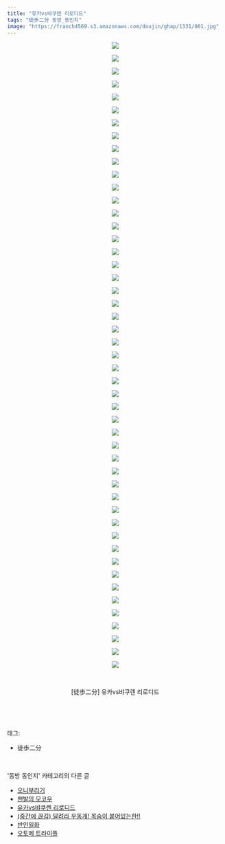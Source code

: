 ```yaml
---
title: "유카vs뱌쿠렌 리로디드"
tags: "徒歩二分 동방_동인지"
image: "https://franch4569.s3.amazonaws.com/doujin/ghap/1331/001.jpg"
---
```

<div class="article">
<p style="text-align: center; clear: none; float: none;"><img src="{{ site.imgserver2 }}/ghap/1331/001.jpg"/></p>
<p style="text-align: center; clear: none; float: none;"><img src="{{ site.imgserver2 }}/ghap/1331/002.jpg"/></p>
<p style="text-align: center; clear: none; float: none;"><img src="{{ site.imgserver2 }}/ghap/1331/003.jpg"/></p>
<p style="text-align: center; clear: none; float: none;"><img src="{{ site.imgserver2 }}/ghap/1331/004.jpg"/></p>
<p style="text-align: center; clear: none; float: none;"><img src="{{ site.imgserver2 }}/ghap/1331/005.jpg"/></p>
<p style="text-align: center; clear: none; float: none;"><img src="{{ site.imgserver2 }}/ghap/1331/006.jpg"/></p>
<p style="text-align: center; clear: none; float: none;"><img src="{{ site.imgserver2 }}/ghap/1331/007.jpg"/></p>
<p style="text-align: center; clear: none; float: none;"><img src="{{ site.imgserver2 }}/ghap/1331/008.jpg"/></p>
<p style="text-align: center; clear: none; float: none;"><img src="{{ site.imgserver2 }}/ghap/1331/009.jpg"/></p>
<p style="text-align: center; clear: none; float: none;"><img src="{{ site.imgserver2 }}/ghap/1331/010.jpg"/></p>
<p style="text-align: center; clear: none; float: none;"><img src="{{ site.imgserver2 }}/ghap/1331/011.jpg"/></p>
<p style="text-align: center; clear: none; float: none;"><img src="{{ site.imgserver2 }}/ghap/1331/012.jpg"/></p>
<p style="text-align: center; clear: none; float: none;"><img src="{{ site.imgserver2 }}/ghap/1331/013.jpg"/></p>
<p style="text-align: center; clear: none; float: none;"><img src="{{ site.imgserver2 }}/ghap/1331/014.jpg"/></p>
<p style="text-align: center; clear: none; float: none;"><img src="{{ site.imgserver2 }}/ghap/1331/015.jpg"/></p>
<p style="text-align: center; clear: none; float: none;"><img src="{{ site.imgserver2 }}/ghap/1331/016.jpg"/></p>
<p style="text-align: center; clear: none; float: none;"><img src="{{ site.imgserver2 }}/ghap/1331/017.jpg"/></p>
<p style="text-align: center; clear: none; float: none;"><img src="{{ site.imgserver2 }}/ghap/1331/018.jpg"/></p>
<p style="text-align: center; clear: none; float: none;"><img src="{{ site.imgserver2 }}/ghap/1331/019.jpg"/></p>
<p style="text-align: center; clear: none; float: none;"><img src="{{ site.imgserver2 }}/ghap/1331/020.jpg"/></p>
<p style="text-align: center; clear: none; float: none;"><img src="{{ site.imgserver2 }}/ghap/1331/021.jpg"/></p>
<p style="text-align: center; clear: none; float: none;"><img src="{{ site.imgserver2 }}/ghap/1331/022.jpg"/></p>
<p style="text-align: center; clear: none; float: none;"><img src="{{ site.imgserver2 }}/ghap/1331/023.jpg"/></p>
<p style="text-align: center; clear: none; float: none;"><img src="{{ site.imgserver2 }}/ghap/1331/024.jpg"/></p>
<p style="text-align: center; clear: none; float: none;"><img src="{{ site.imgserver2 }}/ghap/1331/025.jpg"/></p>
<p style="text-align: center; clear: none; float: none;"><img src="{{ site.imgserver2 }}/ghap/1331/026.jpg"/></p>
<p style="text-align: center; clear: none; float: none;"><img src="{{ site.imgserver2 }}/ghap/1331/027.jpg"/></p>
<p style="text-align: center; clear: none; float: none;"><img src="{{ site.imgserver2 }}/ghap/1331/028.jpg"/></p>
<p style="text-align: center; clear: none; float: none;"><img src="{{ site.imgserver2 }}/ghap/1331/029.jpg"/></p>
<p style="text-align: center; clear: none; float: none;"><img src="{{ site.imgserver2 }}/ghap/1331/030.jpg"/></p>
<p style="text-align: center; clear: none; float: none;"><img src="{{ site.imgserver2 }}/ghap/1331/031.jpg"/></p>
<p style="text-align: center; clear: none; float: none;"><img src="{{ site.imgserver2 }}/ghap/1331/032.jpg"/></p>
<p style="text-align: center; clear: none; float: none;"><img src="{{ site.imgserver2 }}/ghap/1331/033.jpg"/></p>
<p style="text-align: center; clear: none; float: none;"><img src="{{ site.imgserver2 }}/ghap/1331/034.jpg"/></p>
<p style="text-align: center; clear: none; float: none;"><img src="{{ site.imgserver2 }}/ghap/1331/035.jpg"/></p>
<p style="text-align: center; clear: none; float: none;"><img src="{{ site.imgserver2 }}/ghap/1331/036.jpg"/></p>
<p style="text-align: center; clear: none; float: none;"><img src="{{ site.imgserver2 }}/ghap/1331/037.jpg"/></p>
<p style="text-align: center; clear: none; float: none;"><img src="{{ site.imgserver2 }}/ghap/1331/038.jpg"/></p>
<p style="text-align: center; clear: none; float: none;"><img src="{{ site.imgserver2 }}/ghap/1331/039.jpg"/></p>
<p style="text-align: center; clear: none; float: none;"><img src="{{ site.imgserver2 }}/ghap/1331/040.jpg"/></p>
<p style="text-align: center; clear: none; float: none;"><img src="{{ site.imgserver2 }}/ghap/1331/041.jpg"/></p>
<p style="text-align: center; clear: none; float: none;"><img src="{{ site.imgserver2 }}/ghap/1331/042.jpg"/></p>
<p style="text-align: center; clear: none; float: none;"><img src="{{ site.imgserver2 }}/ghap/1331/043.jpg"/></p>
<p style="text-align: center; clear: none; float: none;"><img src="{{ site.imgserver2 }}/ghap/1331/044.jpg"/></p>
<p style="text-align: center; clear: none; float: none;"><img src="{{ site.imgserver2 }}/ghap/1331/045.jpg"/></p>
<p style="text-align: center; clear: none; float: none;"><img src="{{ site.imgserver2 }}/ghap/1331/046.jpg"/></p>
<p style="text-align: center; clear: none; float: none;"><img src="{{ site.imgserver2 }}/ghap/1331/047.jpg"/></p>
<p style="text-align: center; clear: none; float: none;"><img src="{{ site.imgserver2 }}/ghap/1331/048.jpg"/></p>
<p style="text-align: center; clear: none; float: none;"><img src="{{ site.imgserver2 }}/ghap/1331/049.jpg"/></p>
<p style="text-align: center; clear: none; float: none;"><br/></p>
<p style="text-align: center; clear: none; float: none;">[徒歩二分] 유카vs뱌쿠렌 리로디드</p>
<p><br/></p>
</div><br/>
<div class="tagTrail">
<p>태그: </p>
<ul>
<li>徒歩二分</li>
</ul>
</div><br/>
<div class="another">
<p>'동방 동인지' 카테고리의 다른 글</p>
<ul>
<li><a href="/ghap_1334">오니부리기</a></li>
<li><a href="/ghap_1333">맨발의 모코우</a></li>
<li><a href="/ghap_1331">유카vs뱌쿠렌 리로디드</a></li>
<li><a href="/ghap_1330">(중간에 끊김) 달려라 우동게! 목숨이 붙어있는한!!</a></li>
<li><a href="/ghap_1329">반인일화</a></li>
<li><a href="/ghap_1328">오토메 트라이플</a></li>
</ul>
</div><br/>
<div class="cb_module cb_fluid">
<div class="cb_wrt cb_profile">
</div><!-- commentList close -->
</div><br/>
